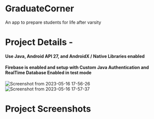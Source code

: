 # GraduateCorner
An app to prepare students for life after varsity

# Project Details - 
#### Use Java, Android API 27, and AndroidX / Native Libraries enabled
#### Firebase is enabled and setup with Custom Java Authentication and RealTime Database Enabled in test mode
![Screenshot from 2023-05-16 17-56-26](https://github.com/Ndhlovu1/GraduateCorner/assets/46927702/2f9ff146-0cd7-44ac-b776-4fd07fd46365)
![Screenshot from 2023-05-16 17-57-37](https://github.com/Ndhlovu1/GraduateCorner/assets/46927702/0761f712-e940-4e2d-be0f-4b277edca9d6)

# Project Screenshots


